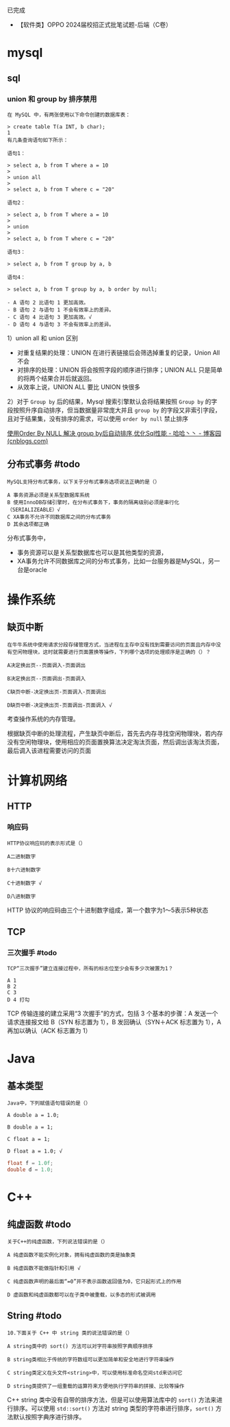 已完成
- 【软件类】OPPO 2024届校招正式批笔试题-后端（C卷）

# mysql

## sql

### union 和 group by 排序禁用

```
在 MySQL 中，有两张使用以下命令创建的数据库表：

> create table T(a INT, b char);  
1
有几条查询语句如下所示：

语句1：

> select a, b from T where a = 10
> 
> union all
> 
> select a, b from T where c = "20"

语句2：

> select a, b from T where a = 10
> 
> union
> 
> select a, b from T where c = "20"

语句3：

> select a, b from T group by a, b

语句4：

> select a, b from T group by a, b order by null;

- A 语句 2 比语句 1 更加高效。
- B 语句 2 与语句 1 不会有效率上的差异。
- C 语句 4 比语句 3 更加高效。√
- D 语句 4 与语句 3 不会有效率上的差异。
```

1）union all 和 union 区别

- 对重复结果的处理：UNION 在进行表链接后会筛选掉重复的记录，Union All 不会
- 对排序的处理：UNION 将会按照字段的顺序进行排序；UNION ALL 只是简单的将两个结果合并后就返回。
- 从效率上说，UNION ALL 要比 UNION 快很多

2）对于 `Group by` 后的结果，Mysql 搜索引擎默认会将结果按照 `Group by` 的字段按照升序自动排序，但当数据量非常庞大并且 `group by` 的字段又非索引字段，且对于结果集，没有排序的需求，可以使用 `order by null` 禁止排序

[使用Order By NULL 解决 group by后自动排序,优化Sql性能 - 哈哈丶丶 - 博客园 (cnblogs.com)](https://www.cnblogs.com/xjwhaha/p/14789764.html)

## 分布式事务 #todo

```
MySQL支持分布式事务，以下关于分布式事务选项说法正确的是（）

A 事务资源必须是关系型数据库系统
B 使用InnoDB存储引擎时，在分布式事务下，事务的隔离级别必须是串行化（SERIALIZEABLE）√
C XA事务不允许不同数据库之间的分布式事务
D 其余选项都正确
```

分布式事务中，
- 事务资源可以是关系型数据库也可以是其他类型的资源，
- XA事务允许不同数据库之间的分布式事务，比如一台服务器是MySQL，另一台是oracle


# 操作系统

## 缺页中断

```
在牛牛系统中使用请求分段存储管理方式，当进程在主存中没有找到需要访问的页面且内存中没有空闲物理块，这时就需要进行页面置换等操作，下列哪个选项的处理顺序是正确的（）？

A决定换出页--页面调入-页面调出

B决定换出页--页面调出-页面调入

C缺页中断-决定换出页-页面调入-页面调出

D缺页中断-决定换出页-页面调出-页面调入 √
```

考查操作系统的内存管理。  

根据缺页中断的处理流程，产生缺页中断后，首先去内存寻找空闲物理块，若内存没有空闲物理块，使用相应的页面置换算法决定淘汰页面，然后调出该淘汰页面，最后调入该进程需要访问的页面

# 计算机网络

## HTTP 

### 响应码

```
HTTP协议响应码的表示形式是（）

A二进制数字

B十六进制数字

C十进制数字 √

D八进制数字
```
  
HTTP 协议的响应码由三个十进制数字组成，第一个数字为1～5表示5种状态

## TCP

### 三次握手 #todo

```
TCP“三次握手”建立连接过程中，所有的标志位至少会有多少次被置为1？

A 1
B 2
C 3
D 4 打勾
```

TCP 传输连接的建立采用“3 次握手”的方式，包括 3 个基本的步骤：A 发送一个请求连接报文给 B（SYN 标志置为 1），B 发回确认（SYN＋ACK 标志置为 1），A 再加以确认（ACK 标志置为 1）



# Java

## 基本类型

```
Java中，下列赋值语句错误的是（）

A double a = 1.0;

B double a = 1;

C float a = 1;

D float a = 1.0; √
```

```java
float f = 1.0f;
double d = 1.0;
```

# C++

## 纯虚函数 #todo

```
关于C++的纯虚函数，下列说法错误的是（）

A 纯虚函数不能实例化对象，拥有纯虚函数的类是抽象类

B 纯虚函数不能做指针和引用 √

C 纯虚函数声明的最后面“=0”并不表示函数返回值为0，它只起形式上的作用

D 虚函数和纯虚函数都可以在子类中被重载，以多态的形式被调用
```

## String #todo

```
10.下面关于 C++ 中 string 类的说法错误的是（）

A string类中的 sort() 方法可以对字符串按照字典顺序排序

B string类相比于传统的字符数组可以更加简单和安全地进行字符串操作

C string类定义在头文件<string>中，可以使用标准命名空间std来访问它

D string类提供了一组重载的运算符来方便地执行字符串的拼接、比较等操作
```

C++ string 类中没有自带的排序方法，但是可以使用算法库中的 `sort()` 方法来进行排序。可以使用 `std::sort()` 方法对 string 类型的字符串进行排序，`sort()` 方法默认按照字典序进行排序。


